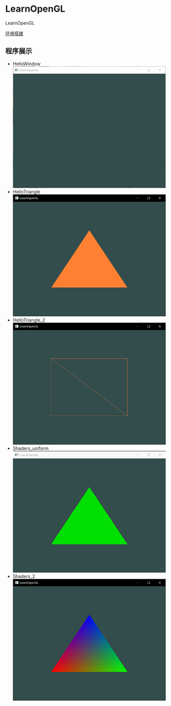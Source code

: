 # LearnOpenGL
LearnOpenGL

[环境搭建](https://www.cnblogs.com/kirito1/p/12219083.html)

## 程序展示
* HelloWindow
![HelloWindow](img/HelloWindow.png)
* HelloTriangle
![HelloTriangle](img/HelloTriangle.png)
* HelloTriangle_2
![HelloTriangle_2](img/HelloTriangle_2.png)
* Shaders_uniform
![Shaders_uniform](img/Shaders_uniform.gif)
* Shaders_2
![Shaders_2](img/Shaders_2.png)